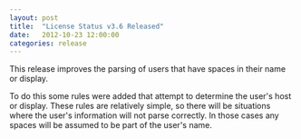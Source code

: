 ```yaml
---
layout: post
title:  "License Status v3.6 Released"
date:   2012-10-23 12:00:00
categories: release
---
```

This release improves the parsing of users that have spaces in their name or display.

To do this some rules were added that attempt to determine the user's host or display. These rules are relatively simple, so there will be situations where the user's information will not parse correctly. In those cases any spaces will be assumed to be part of the user's name.
